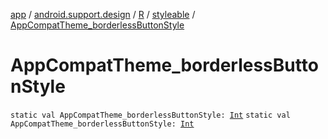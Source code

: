 [app](../../../index.md) / [android.support.design](../../index.md) / [R](../index.md) / [styleable](index.md) / [AppCompatTheme_borderlessButtonStyle](.)

# AppCompatTheme_borderlessButtonStyle

`static val AppCompatTheme_borderlessButtonStyle: `[`Int`](https://kotlinlang.org/api/latest/jvm/stdlib/kotlin/-int/index.html)
`static val AppCompatTheme_borderlessButtonStyle: `[`Int`](https://kotlinlang.org/api/latest/jvm/stdlib/kotlin/-int/index.html)